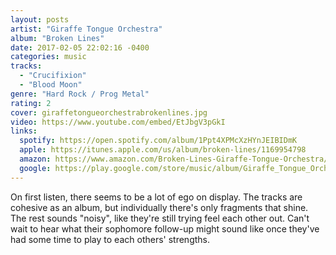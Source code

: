 ```yaml
---
layout: posts
artist: "Giraffe Tongue Orchestra"
album: "Broken Lines"
date: 2017-02-05 22:02:16 -0400
categories: music
tracks:
  - "Crucifixion"
  - "Blood Moon"
genre: "Hard Rock / Prog Metal"
rating: 2
cover: giraffetongueorchestrabrokenlines.jpg
video: https://www.youtube.com/embed/EtJbgV3pGkI
links:
  spotify: https://open.spotify.com/album/1Ppt4XPMcXzHYnJEIBIDmK
  apple: https://itunes.apple.com/us/album/broken-lines/1169954798
  amazon: https://www.amazon.com/Broken-Lines-Giraffe-Tongue-Orchestra/dp/B01M726USJ
  google: https://play.google.com/store/music/album/Giraffe_Tongue_Orchestra_Broken_Lines?id=Brxhtxlz6tifdadqw5qvlfbagwm&hl=en
---
```


On first listen, there seems to be a lot of ego on display.  The tracks are cohesive as an album, but individually there's only fragments that shine.  The rest sounds "noisy", like they're still trying feel each other out.  Can't wait to hear what their sophomore follow-up might sound like once they've had some time to play to each others' strengths.

